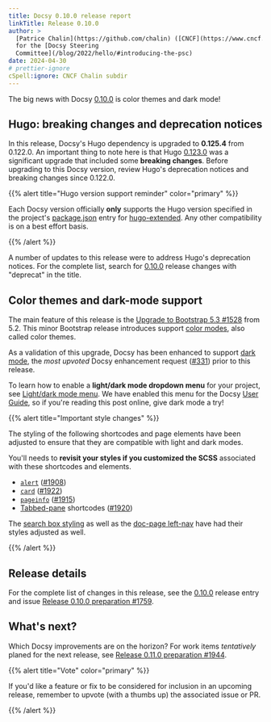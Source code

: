 ```yaml
---
title: Docsy 0.10.0 release report
linkTitle: Release 0.10.0
author: >
  [Patrice Chalin](https://github.com/chalin) ([CNCF](https://www.cncf.io/)),
  for the [Docsy Steering
  Committee](/blog/2022/hello/#introducing-the-psc)
date: 2024-04-30
# prettier-ignore
cSpell:ignore: CNCF Chalin subdir
---
```


The big news with Docsy [0.10.0] is color themes and dark mode!

## Hugo: breaking changes and deprecation notices

In this release, Docsy's Hugo dependency is upgraded to **0.125.4** from
0.122.0. An important thing to note here is that Hugo [0.123.0] was a
significant upgrade that included some **breaking changes**. Before upgrading to
this Docsy version, review Hugo's deprecation notices and breaking changes since
0.122.0.

[0.123.0]: https://github.com/gohugoio/hugo/releases/tag/v0.123.0

{{% alert title="Hugo version support reminder" color="primary" %}}

Each Docsy version officially **only** supports the Hugo version specified in
the project's [package.json] entry for [hugo-extended]. Any other compatibility
is on a best effort basis.

[hugo-extended]: https://github.com/jakejarvis/hugo-extended
[package.json]: https://github.com/google/docsy/blob/main/package.json

{{% /alert %}}

A number of updates to this release were to address Hugo's deprecation notices.
For the complete list, search for [0.10.0] release changes with "deprecat" in
the title.

## Color themes and dark-mode support

The main feature of this release is the [Upgrade to Bootstrap 5.3 #1528][#1528]
from 5.2. This minor Bootstrap release introduces support [color modes], also
called color themes.

As a validation of this upgrade, Docsy has been enhanced to support [dark mode],
the _most upvoted_ Docsy enhancement request ([#331]) prior to this release.

To learn how to enable a **light/dark mode dropdown menu** for your project, see
[Light/dark mode menu]. We have enabled this menu for the Docsy [User Guide], so
if you're reading this post online, give dark mode a try!

[#331]: https://github.com/google/docsy/issues/331
[#1528]: https://github.com/google/docsy/issues/1528
[color modes]: https://getbootstrap.com/docs/5.3/customize/color-modes/
[dark mode]: https://getbootstrap.com/docs/5.3/customize/color-modes/#dark-mode
[Light/dark mode menu]: /docs/adding-content/lookandfeel/#lightdark-mode-menu
[User Guide]: http://localhost:1313/docs/

{{% alert title="Important style changes" %}}

The styling of the following shortcodes and page elements have been adjusted to
ensure that they are compatible with light and dark modes.

You'll needs to **revisit your styles if you customized the SCSS** associated
with these shortcodes and elements.

- [`alert`] ([#1908])
- [`card`] ([#1922])
- [`pageinfo`] ([#1915])
- [Tabbed-pane] shortcodes ([#1920])

The [search box styling][#1896] as well as the [doc-page left-nav][#1908] have
had their styles adjusted as well.

[#1896]: https://github.com/google/docsy/pull/1896
[#1908]: https://github.com/google/docsy/pull/1908
[#1915]: https://github.com/google/docsy/pull/1915
[#1920]: https://github.com/google/docsy/pull/1920
[#1922]: https://github.com/google/docsy/pull/1922
[`alert`]: /docs/adding-content/shortcodes/#alert
[`card`]: /docs/adding-content/shortcodes/#shortcode-card-programming-code
[`pageinfo`]: /docs/adding-content/shortcodes/#pageinfo
[tabbed-pane]: /docs/adding-content/shortcodes/#tabbed-panes

{{% /alert %}}

## Release details

For the complete list of changes in this release, see the [0.10.0] release entry
and issue
[Release 0.10.0 preparation #1759](https://github.com/google/docsy/issues/1759).

## What's next?

Which Docsy improvements are on the horizon? For work items _tentatively_ planed
for the next release, see
[Release 0.11.0 preparation #1944](https://github.com/google/docsy/issues/1944).

{{% alert title="Vote" color="primary" %}}

If you'd like a feature or fix to be considered for inclusion in an upcoming
release, remember to upvote (with a thumbs up) the associated issue or PR.

{{% /alert %}}

[CL@0.10.0]: https://github.com/google/docsy/blob/main/CHANGELOG.md/#0100
[0.10.0]: https://github.com/google/docsy/releases/tag/v0.10.0
